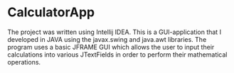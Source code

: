 # CalculatorApp
The project was written using Intellij IDEA. This is a GUI-application that I developed in JAVA using the javax.swing and java.awt libraries. The program uses a basic JFRAME GUI which  allows the user to input their calculations into various JTextFields in order to perform their mathematical operations.
